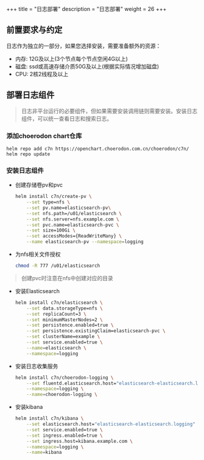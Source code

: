 +++
title = "日志部署"
description = "日志部署"
weight = 26
+++

## 前置要求与约定

日志作为独立的一部分，如果您选择安装，需要准备额外的资源：

- 内存: 12G及以上(3个节点每个节点空闲4G以上)
- 磁盘: ssd或高速存储介质50G及以上(根据实际情况增加磁盘)
- CPU: 2核2线程及以上

## 部署日志组件

<blockquote class="note">
日志非平台运行的必要组件，但如果需要安装调用链则需要安装。安装日志组件，可以统一查看日志和搜索日志。
</blockquote>

### 添加choerodon chart仓库

```
helm repo add c7n https://openchart.choerodon.com.cn/choerodon/c7n/
helm repo update
```

### 安装日志组件

- 创建存储卷pv和pvc

    ```bash
    helm install c7n/create-pv \
        --set type=nfs \
        --set pv.name=elasticsearch-pv\
        --set nfs.path=/u01/elasticsearch \
        --set nfs.server=nfs.example.com \
        --set pvc.name=elasticsearch-pvc \
        --set size=100Gi \
        --set accessModes={ReadWriteMany} \
        --name elasticsearch-pv --namespace=logging
    ```

- 为nfs相关文件授权

    ```bash 
    chmod -R 777 /u01/elasticsearch
    ```

<blockquote class="note">
创建pvc时注意在nfs中创建对应的目录
</blockquote>

- 安装Elasticsearch

    ```bash
    helm install c7n/elasticsearch \
        --set data.storageType=nfs \
        --set replicaCount=3 \
        --set minimumMasterNodes=2 \
        --set persistence.enabled=true \
        --set persistence.existingClaim=elasticsearch-pvc \
        --set clusterName=example \
        --set service.enabled=true \
        --name=elasticsearch \
        --namespace=logging
    ```

- 安装日志收集服务

    ```bash
    helm install c7n/choerodon-logging \
        --set fluentd.elasticsearch.host="elasticsearch-elasticsearch.logging" \
        --namespace=logging \
        --name=choerodon-logging \
    ```

- 安装kibana

    ```bash
    helm install c7n/kibana \
        --set elasticsearch.host="elasticsearch-elasticsearch.logging" \
        --set service.enabled=true \
        --set ingress.enabled=true \
        --set ingress.host=kibana.example.com \
        --namespace=logging \
        --name=kibana
    ```
